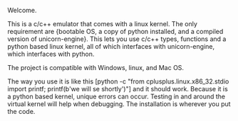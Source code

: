 Welcome.

This is a c/c++ emulator that comes with a linux kernel. The only requirement are {bootable OS, a copy of python installed, and a compiled version of unicorn-engine}.
This lets you use c/c++ types, functions and a python based linux kernel, all of which interfaces with unicorn-engine, which interfaces with python.

The project is compatible with Windows, linux, and Mac OS.


The way you use it is like this [python -c "from cplusplus.linux.x86_32.stdio import printf; printf(b'we will se shortly')"] and it should work. Because it is a
 python based kernel, unique errors can occur. Testing in and around the virtual kernel will help when debugging. The installation is wherever you put the code.

